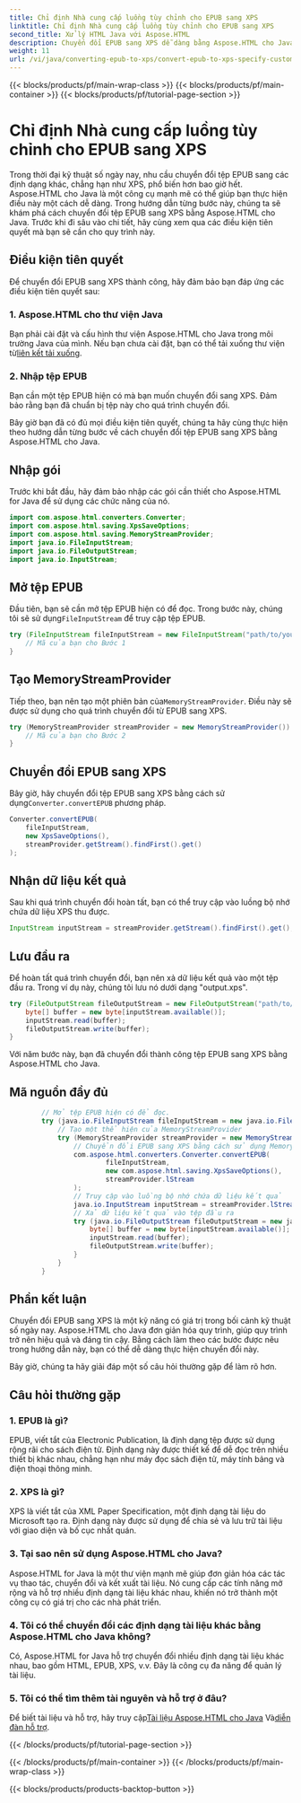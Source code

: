 ```yaml
---
title: Chỉ định Nhà cung cấp luồng tùy chỉnh cho EPUB sang XPS
linktitle: Chỉ định Nhà cung cấp luồng tùy chỉnh cho EPUB sang XPS
second_title: Xử lý HTML Java với Aspose.HTML
description: Chuyển đổi EPUB sang XPS dễ dàng bằng Aspose.HTML cho Java. Làm theo hướng dẫn từng bước này để có quy trình chuyển đổi liền mạch.
weight: 11
url: /vi/java/converting-epub-to-xps/convert-epub-to-xps-specify-custom-stream-provider/
---
```


{{< blocks/products/pf/main-wrap-class >}}
{{< blocks/products/pf/main-container >}}
{{< blocks/products/pf/tutorial-page-section >}}

# Chỉ định Nhà cung cấp luồng tùy chỉnh cho EPUB sang XPS

Trong thời đại kỹ thuật số ngày nay, nhu cầu chuyển đổi tệp EPUB sang các định dạng khác, chẳng hạn như XPS, phổ biến hơn bao giờ hết. Aspose.HTML cho Java là một công cụ mạnh mẽ có thể giúp bạn thực hiện điều này một cách dễ dàng. Trong hướng dẫn từng bước này, chúng ta sẽ khám phá cách chuyển đổi tệp EPUB sang XPS bằng Aspose.HTML cho Java. Trước khi đi sâu vào chi tiết, hãy cùng xem qua các điều kiện tiên quyết mà bạn sẽ cần cho quy trình này.

## Điều kiện tiên quyết

Để chuyển đổi EPUB sang XPS thành công, hãy đảm bảo bạn đáp ứng các điều kiện tiên quyết sau:

### 1. Aspose.HTML cho thư viện Java

 Bạn phải cài đặt và cấu hình thư viện Aspose.HTML cho Java trong môi trường Java của mình. Nếu bạn chưa cài đặt, bạn có thể tải xuống thư viện từ[liên kết tải xuống](https://releases.aspose.com/html/java/).

### 2. Nhập tệp EPUB

Bạn cần một tệp EPUB hiện có mà bạn muốn chuyển đổi sang XPS. Đảm bảo rằng bạn đã chuẩn bị tệp này cho quá trình chuyển đổi.

Bây giờ bạn đã có đủ mọi điều kiện tiên quyết, chúng ta hãy cùng thực hiện theo hướng dẫn từng bước về cách chuyển đổi tệp EPUB sang XPS bằng Aspose.HTML cho Java.

## Nhập gói

Trước khi bắt đầu, hãy đảm bảo nhập các gói cần thiết cho Aspose.HTML for Java để sử dụng các chức năng của nó.

```java
import com.aspose.html.converters.Converter;
import com.aspose.html.saving.XpsSaveOptions;
import com.aspose.html.saving.MemoryStreamProvider;
import java.io.FileInputStream;
import java.io.FileOutputStream;
import java.io.InputStream;
```

## Mở tệp EPUB

 Đầu tiên, bạn sẽ cần mở tệp EPUB hiện có để đọc. Trong bước này, chúng tôi sẽ sử dụng`FileInputStream` để truy cập tệp EPUB.

```java
try (FileInputStream fileInputStream = new FileInputStream("path/to/your/input.epub")) {
    // Mã của bạn cho Bước 1
}
```

## Tạo MemoryStreamProvider

 Tiếp theo, bạn nên tạo một phiên bản của`MemoryStreamProvider`. Điều này sẽ được sử dụng cho quá trình chuyển đổi từ EPUB sang XPS.

```java
try (MemoryStreamProvider streamProvider = new MemoryStreamProvider()) {
    // Mã của bạn cho Bước 2
}
```

## Chuyển đổi EPUB sang XPS

 Bây giờ, hãy chuyển đổi tệp EPUB sang XPS bằng cách sử dụng`Converter.convertEPUB` phương pháp.

```java
Converter.convertEPUB(
    fileInputStream,
    new XpsSaveOptions(),
    streamProvider.getStream().findFirst().get()
);
```

## Nhận dữ liệu kết quả

Sau khi quá trình chuyển đổi hoàn tất, bạn có thể truy cập vào luồng bộ nhớ chứa dữ liệu XPS thu được.

```java
InputStream inputStream = streamProvider.getStream().findFirst().get();
```

## Lưu đầu ra

Để hoàn tất quá trình chuyển đổi, bạn nên xả dữ liệu kết quả vào một tệp đầu ra. Trong ví dụ này, chúng tôi lưu nó dưới dạng "output.xps".

```java
try (FileOutputStream fileOutputStream = new FileOutputStream("path/to/your/output.xps")) {
    byte[] buffer = new byte[inputStream.available()];
    inputStream.read(buffer);
    fileOutputStream.write(buffer);
}
```

Với năm bước này, bạn đã chuyển đổi thành công tệp EPUB sang XPS bằng Aspose.HTML cho Java.

## Mã nguồn đầy đủ
```java
        // Mở tệp EPUB hiện có để đọc.
        try (java.io.FileInputStream fileInputStream = new java.io.FileInputStream(Resources.input("input.epub"))) {
            // Tạo một thể hiện của MemoryStreamProvider
            try (MemoryStreamProvider streamProvider = new MemoryStreamProvider()) {
                // Chuyển đổi EPUB sang XPS bằng cách sử dụng MemoryStreamProvider
                com.aspose.html.converters.Converter.convertEPUB(
                        fileInputStream,
                        new com.aspose.html.saving.XpsSaveOptions(),
                        streamProvider.lStream
                );
                // Truy cập vào luồng bộ nhớ chứa dữ liệu kết quả
                java.io.InputStream inputStream = streamProvider.lStream.stream().findFirst().get();
                // Xả dữ liệu kết quả vào tệp đầu ra
                try (java.io.FileOutputStream fileOutputStream = new java.io.FileOutputStream(Resources.output("output.xps"))) {
                    byte[] buffer = new byte[inputStream.available()];
                    inputStream.read(buffer);
                    fileOutputStream.write(buffer);
                }
            }
        }
```

## Phần kết luận

Chuyển đổi EPUB sang XPS là một kỹ năng có giá trị trong bối cảnh kỹ thuật số ngày nay. Aspose.HTML cho Java đơn giản hóa quy trình, giúp quy trình trở nên hiệu quả và đáng tin cậy. Bằng cách làm theo các bước được nêu trong hướng dẫn này, bạn có thể dễ dàng thực hiện chuyển đổi này.

Bây giờ, chúng ta hãy giải đáp một số câu hỏi thường gặp để làm rõ hơn.

## Câu hỏi thường gặp

### 1. EPUB là gì?

EPUB, viết tắt của Electronic Publication, là định dạng tệp được sử dụng rộng rãi cho sách điện tử. Định dạng này được thiết kế để dễ đọc trên nhiều thiết bị khác nhau, chẳng hạn như máy đọc sách điện tử, máy tính bảng và điện thoại thông minh.

### 2. XPS là gì?

XPS là viết tắt của XML Paper Specification, một định dạng tài liệu do Microsoft tạo ra. Định dạng này được sử dụng để chia sẻ và lưu trữ tài liệu với giao diện và bố cục nhất quán.

### 3. Tại sao nên sử dụng Aspose.HTML cho Java?

Aspose.HTML for Java là một thư viện mạnh mẽ giúp đơn giản hóa các tác vụ thao tác, chuyển đổi và kết xuất tài liệu. Nó cung cấp các tính năng mở rộng và hỗ trợ nhiều định dạng tài liệu khác nhau, khiến nó trở thành một công cụ có giá trị cho các nhà phát triển.

### 4. Tôi có thể chuyển đổi các định dạng tài liệu khác bằng Aspose.HTML cho Java không?

Có, Aspose.HTML for Java hỗ trợ chuyển đổi nhiều định dạng tài liệu khác nhau, bao gồm HTML, EPUB, XPS, v.v. Đây là công cụ đa năng để quản lý tài liệu.

### 5. Tôi có thể tìm thêm tài nguyên và hỗ trợ ở đâu?

 Để biết tài liệu và hỗ trợ, hãy truy cập[Tài liệu Aspose.HTML cho Java](https://reference.aspose.com/html/java/) Và[diễn đàn hỗ trợ](https://forum.aspose.com/).



{{< /blocks/products/pf/tutorial-page-section >}}

{{< /blocks/products/pf/main-container >}}
{{< /blocks/products/pf/main-wrap-class >}}

{{< blocks/products/products-backtop-button >}}
